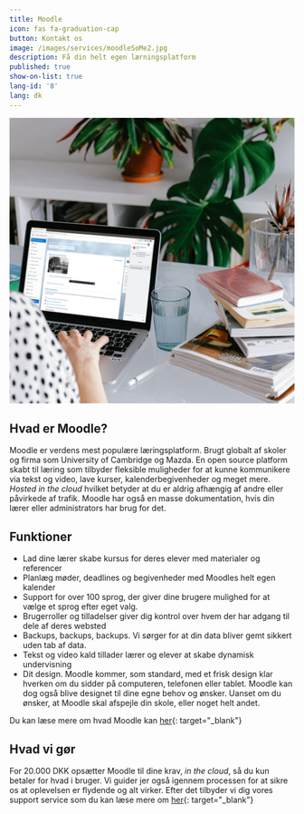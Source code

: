 ```yaml
---
title: Moodle
icon: fas fa-graduation-cap
button: Kontakt os
image: /images/services/moodleSoMe2.jpg
description: Få din helt egen lærningsplatform
published: true
show-on-list: true
lang-id: '8'
lang: dk
---
```


![Moodle](/images/services/moodleSoMe2.jpg)

## Hvad er Moodle?

Moodle er verdens mest populære læringsplatform. Brugt globalt af skoler og firma som University of Cambridge og Mazda. En open source platform skabt til læring som tilbyder fleksible muligheder for at kunne kommunikere via tekst og video, lave kurser, kalenderbegivenheder og meget mere. _Hosted in the cloud_ hvilket betyder at du er aldrig afhængig af andre eller påvirkede af trafik. Moodle har også en masse dokumentation, hvis din lærer eller administrators har brug for det.


## Funktioner



*   Lad dine lærer skabe kursus for deres elever med materialer og referencer
*   Planlæg møder, deadlines og begivenheder med Moodles helt egen kalender
*   Support for over 100 sprog, der giver dine brugere mulighed for at vælge et sprog efter eget valg.
*   Brugerroller og tilladelser giver dig kontrol over hvem der har adgang til dele af deres websted
*   Backups, backups, backups. Vi sørger for at din data bliver gemt sikkert uden tab af data.
*   Tekst og video kald tillader lærer og elever at skabe dynamisk undervisning
*   Dit design. Moodle kommer, som standard, med et frisk design klar hverken om du sidder på computeren, telefonen eller tablet. Moodle kan dog også blive designet til dine egne behov og ønsker. Uanset om du ønsker, at Moodle skal afspejle din skole, eller noget helt andet.

Du kan læse mere om hvad Moodle kan [her](https://docs.moodle.org/38/en/Features){: target="_blank"} 


## Hvad vi gør

For 20.000 DKK opsætter Moodle til dine krav, _in the cloud_, så du kun betaler for hvad i bruger. Vi guider jer også igennem processen for at sikre os at oplevelsen er flydende og alt virker. Efter det tilbyder vi dig vores support service som du kan læse mere om [her](/services/itsupport_da){: target="_blank"} 